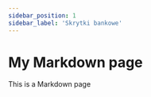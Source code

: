 ```yaml
---
sidebar_position: 1
sidebar_label: 'Skrytki bankowe'
---
```



# My Markdown page

This is a Markdown page
